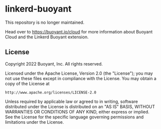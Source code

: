 # linkerd-buoyant

This repository is no longer maintained.

Head over to https://buoyant.io/cloud for more information about Buoyant Cloud
and the Linkerd Buoyant extension.

## License

Copyright 2022 Buoyant, Inc. All rights reserved.

Licensed under the Apache License, Version 2.0 (the "License"); you may not use
these files except in compliance with the License. You may obtain a copy of the
License at

    http://www.apache.org/licenses/LICENSE-2.0

Unless required by applicable law or agreed to in writing, software distributed
under the License is distributed on an "AS IS" BASIS, WITHOUT WARRANTIES OR
CONDITIONS OF ANY KIND, either express or implied. See the License for the
specific language governing permissions and limitations under the License.
